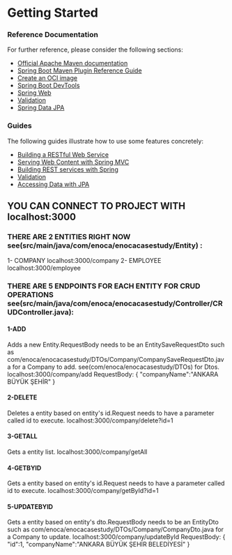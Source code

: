 # Getting Started

### Reference Documentation

For further reference, please consider the following sections:

* [Official Apache Maven documentation](https://maven.apache.org/guides/index.html)
* [Spring Boot Maven Plugin Reference Guide](https://docs.spring.io/spring-boot/docs/3.2.1/maven-plugin/reference/html/)
* [Create an OCI image](https://docs.spring.io/spring-boot/docs/3.2.1/maven-plugin/reference/html/#build-image)
* [Spring Boot DevTools](https://docs.spring.io/spring-boot/docs/3.2.1/reference/htmlsingle/index.html#using.devtools)
* [Spring Web](https://docs.spring.io/spring-boot/docs/3.2.1/reference/htmlsingle/index.html#web)
* [Validation](https://docs.spring.io/spring-boot/docs/3.2.1/reference/htmlsingle/index.html#io.validation)
* [Spring Data JPA](https://docs.spring.io/spring-boot/docs/3.2.1/reference/htmlsingle/index.html#data.sql.jpa-and-spring-data)

### Guides

The following guides illustrate how to use some features concretely:

* [Building a RESTful Web Service](https://spring.io/guides/gs/rest-service/)
* [Serving Web Content with Spring MVC](https://spring.io/guides/gs/serving-web-content/)
* [Building REST services with Spring](https://spring.io/guides/tutorials/rest/)
* [Validation](https://spring.io/guides/gs/validating-form-input/)
* [Accessing Data with JPA](https://spring.io/guides/gs/accessing-data-jpa/)



## YOU CAN CONNECT TO PROJECT WITH localhost:3000

### THERE ARE 2 ENTITIES RIGHT NOW see(src/main/java/com/enoca/enocacasestudy/Entity) :

1- COMPANY
localhost:3000/company
2- EMPLOYEE
localhost:3000/employee

### THERE ARE 5 ENDPOINTS FOR EACH ENTITY FOR CRUD OPERATIONS see(src/main/java/com/enoca/enocacasestudy/Controller/CRUDController.java):

#### 1-ADD 
Adds a new Entity.RequestBody needs to be an EntitySaveRequestDto such as com/enoca/enocacasestudy/DTOs/Company/CompanySaveRequestDto.java for a Company to add.
see(com/enoca/enocacasestudy/DTOs) for Dtos.
localhost:3000/company/add
RequestBody:
{
    "companyName":"ANKARA BÜYÜK ŞEHİR"
}
#### 2-DELETE
Deletes a entity based on entity's id.Request needs to have a parameter called id to execute.
localhost:3000/company/delete?id=1
#### 3-GETALL
Gets a entity list.
localhost:3000/company/getAll
#### 4-GETBYID
Gets a entity based on entity's id.Request needs to have a parameter called id to execute.
localhost:3000/company/getById?id=1
#### 5-UPDATEBYID
Gets a entity based on entity's dto.RequestBody needs to be an EntityDto such as com/enoca/enocacasestudy/DTOs/Company/CompanyDto.java for a Company to update.
localhost:3000/company/updateById
RequestBody:
{
    "id":1,
    "companyName":"ANKARA BÜYÜK ŞEHİR BELEDİYESİ"
}







